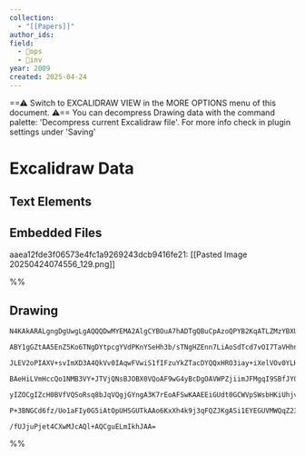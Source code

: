 ```yaml
---
collection:
  - "[[Papers]]"
author_ids:
field:
  - 🐙ops
  - 🐢inv
year: 2009
created: 2025-04-24
---
```


==⚠  Switch to EXCALIDRAW VIEW in the MORE OPTIONS menu of this document. ⚠== You can decompress Drawing data with the command palette: 'Decompress current Excalidraw file'. For more info check in plugin settings under 'Saving'


# Excalidraw Data

## Text Elements
## Embedded Files
aaea12fde3f06573e4fc1a9269243dcb9416fe21: [[Pasted Image 20250424074556_129.png]]

%%
## Drawing
```compressed-json
N4KAkARALgngDgUwgLgAQQQDwMYEMA2AlgCYBOuA7hADTgQBuCpAzoQPYB2KqATLZMzYBXUtiRoIACyhQ4zZAHoFAc0JRJQgEYA6bGwC2CgF7N6hbEcK4OCtptbErHALRY8RMpWdx8Q1TdIEfARcZgRmBShcZQUebQBGAAYEmjoghH0EDihmbgBtcDBQMBKIEm4MAFYAOQArbAAtZ3gAWQB9AFF8ADV6SQBONgAxACUR1JLIWEQKwn1opH5SzG5n

ABY1gGZtAA5EnZ5Ko6TNgDYtpcgYVdPKnYSeHh3b/sTNgHZEnn7LiAoSdTcd7vOI7TaVHhnSpreKVfrPX6SBCEZTSbhJU7vX7WZTBbiJX7MKCkNgAawQAGE2Pg2KQKsTrMw4LhAtkJqVNLhsKTlCShBxiFSaXSJAyOEyWVkoOzIAAzQj4fAAZVgeIkgg8MogRJJ5IA6gDJNw+IUBMSyQgVTA1egNeVfnzURxwrk0PFfmxmdg1Nc3YkCaaILzhHAA

JLEV2oPIAXV+svImXD3A4QkVv0IAqwFVwiS1fIFzuYkZTacDYQQxHRO3iay+iXelVOv0YLHYXDQtebTFYnGqnDE6Mqm028R4azHa3TzAAIukoBXuLKCGFfpphAKuhkpcXU/hfkI4MRcPPK273mtof1KvFTv7Tj9A0QOKTk7vfjTuQu0Ev8Cuy1EoCESMIEQAUM2ULV5WCJMJFwXAQlHWViAQTZZUSW53k2BA1llbB4lwfoeHvMdNmIbBNH6GFTll

BAeHiLVmHccQo1NMB3VY+JTVjQNsBJOBX0VQoAF9wG4yBcDgOAVWPZjiimJFMgqI9SBfJYGEIBAKAAIS5Hl80FalaQqABiWUzPM9kIGwERWSgUN530FVdUpQyRXQYz4gQTzPMs6zSFs+yMh07lg35AzhXpchxWZWzfJsqVAv0IYFWVVVmO1al7UKKz4uyRKnItA1iEBNATVKPyAocgryStG0Ms1NSKoShyRmEJ0XXRRrcrshyAHkvR9dF/S6/zmo

yIZOCgIZcH0BVfVQSoRsq8bJqVQgjGYngA3K7rEoAFSwKAAEEiGUdt0GCWVpSWsbHKiUhjv8tgKCRXBT1QEs92ypq8ocjoBSOp6XpCd6IBZEkqBu36MkBiG9vgdL9MsxiSUVAANbhKn2BJEnifpYUSOE3kwtSUepfAAE0huebREn6U5R0Oa9vnPNSjDYAxuDkyB6AIIRmPiWnHn6YSoZ6jJWrCwtgKRtTeRINaNuNbbIHl4gVQQfi0EW7K1ZaNhk

P+3BNGCd6fz/Uo1aFIy0G5iAtOpUHSGUTkAAo6KxXh4k9j3qFQZJKgASi1EYEGUVMWQqZ23chAleE2OPY79gPg9F77uuqhB+qgNsd1LUp4xmhBQ8zUhwK5wMsmN03uGJfnfmwIgtdQOuEF+Dgi9r0h68DYQoCfZjW7T0o7FqBBsByJUO7gfXDY7k2v1Qc22+yrkc8YPaOfwCvJmgBGKjCYIJ7bLVrKJAx4ZmNBPvfNhPzN5cV93+MDCVdJj84RdH

/fUJjuPjet4CXwMJcAQl+AQCguELmIkhJAA=
```
%%